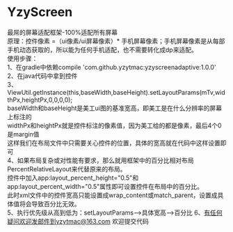 # YzyScreen
最屌的屏幕适配框架-100%适配所有屏幕  
原理：控件像素 =（ui像素/ui屏幕像素）* 手机屏幕像素；手机屏幕像素是从每部手机动态获取的，所以能为任何手机适配，也不需要转化成dp来适配。  
使用步骤：  
1、在gradle中依赖compile 'com.github.yzytmac:yzyscreenadaptive:1.0.0'  
2、在java代码中拿到控件  
3、ViewUtil.getInstance(this,baseWidth,baseHeight).setLayoutParams(mTv,widthPx,heightPx,0,0,0,0);  
baseWidth和baseHeight是美工ui图的基准宽高，即美工是在什么分辨率的屏幕上标注的  
widthPx和heightPx就是控件标注的像素值，因为美工给的都是像素，最后4个0是margin值  
这样我们在布局文件中只需要关心控件的位置，具体的宽高就在代码中这样设置即可  
4、如果布局复杂或对性能有要求，那么就用框架中的百分比相对布局PercentRelativeLayout来代替原来的布局。  
控件中加入app:layout_percent_height="0.5"和app:layout_percent_width="0.5"属性即可设置控件在布局中的百分比。  
此时xml文件中的控件宽高只能设置成wrap_content或match_parent，设置成具体值将会导致百分比无效。  
5、执行优先级从高到低为：setLayoutParams——>具体宽高——>百分比
6、有任何疑问欢迎发邮件到yzytmac@163.com 欢迎提交代码 
